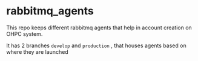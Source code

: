 # rabbitmq_agents

This repo keeps different rabbitmq agents that help in account creation on OHPC system.

It has 2 branches ```develop``` and ```production``` , that houses agents based on where they are launched

